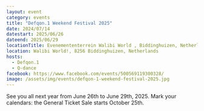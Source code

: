 ```yaml
---
layout: event
category: events
title: "Defqon.1 Weekend Festival 2025"
date: 2024/07/14
datestart: 2025/06/26
dateend: 2025/06/29
locationTitle: Evenemententerrein Walibi World , Biddinghuizen, Netherlands
location: Walibi World!, 8256 Biddinghuizen, Netherlands
hosts:
  - Defqon.1
  - Q-dance
facebook: https://www.facebook.com/events/500569119300328/
image: /assets/img/events/defqon-1-weekend-festival-2025.jpg
---
```


See you all next year from June 26th to June 29th, 2025. Mark your calendars: the General Ticket Sale starts October 25th.